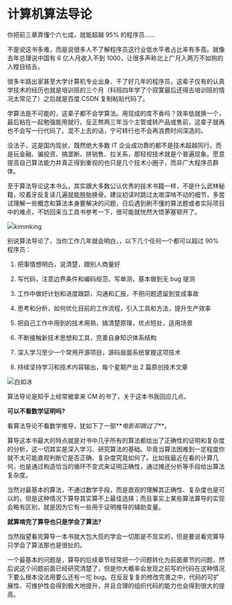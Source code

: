 # 计算机算法导论

你把前三章弄懂个六七成，就能超越 95% 的程序员……

不是说这书多难，而是说很多人不了解程序员这行业低水平者占比率有多高。就像去年总理说中国有 6 亿人月收入不到 1000，让很多声称北上广月入两万不如狗的人瞠目结舌。

很多半路出家甚至大学计算机专业出身、干了好几年的程序员，这辈子仅有的认真学技术的经历也就是培训班的三个月（科班四年学了个寂寞最后还得去培训班的情况太常见了）之后就是百度 CSDN 复制粘贴代码了。

学算法是不可能的，这辈子都不会学算法。用现成的库不香吗？效率低就换一个，最后粘在一起勉强能用就行。反正熬两三年当个主管或转产品或售前，这辈子就再也不会写一行代码了。混不上去的话，宁可转行也不会再浪费时间深造的。

没法子，这是国内现状，既然绝大多数 IT 企业成功靠的都不是技术超越同行，而是玩金融、骗投资、搞垄断、拼销售、拉关系，那轻视技术就是个普遍现象。愿意提高自己算法能力并真正得到重视的也只是几个技术小圈子，而非广大程序员群体。

至于算法导论这本书么，其实跟大多数公认优秀的技术书籍一样，不是什么武林秘籍，咬着牙反复读几遍就能脱胎换骨。建议初读时跳过太艰深啃不动的细节，多尝试理解一些概念和算法本身要解决的问题，日后遇到刷不懂的算法题或者实际项目中的难点，不妨回来当工具书参考一下，很可能就恍然大悟茅塞顿开了。

![](https://pic1.zhimg.com/v2-5437492a2a9fb34c81f77e9b8193684a_xs.jpg?source=1940ef5c)kimmking​

别说算法导论了，当你工作几年就会明白，，以下几个任何一个都可以超过 90% 程序员：

1. 把事情想明白，说清楚，跟别人商量好

2. 写代码，注意边界条件和编码规范，写单测，基本做到无 bug 提测

3. 工作中做好计划和进度跟踪，沟通和汇报，不把问题遗留到变成事故

4. 思考和分析，如何优化目前的工作流程，引入工具和方法，提升生产效率

5. 把自己工作中用到的技术用熟，搞清楚原理，优点短处，适用场景

6. 不断接触新技术思想和工具，完善自身知识体系结构

7. 深入学习至少一个常用开源项目，源码层面系统掌握这项技术

8. 持续坚持学习和技术内容输出，每个星期产出 2 篇原创技术文章

![](https://pic2.zhimg.com/e231cbdea_xs.jpg?source=1940ef5c)白如冰

算法导论是知乎上经常被拿来 CM 的书了，关于这本书我回应几点。

**可以不看数学证明吗?**

看算法导论不看数学推导，犹如下了一部**_电影却跳过了_**。

算导这本书最大的特点就是对书中几乎所有的算法都给出了正确性的证明和复杂度的分析，这一切其实是深入学习、研究算法的基础。毕竟当算法困难到一定程度你就不太可能直观判断它是否正确、复杂度究竟如何了。比如我最近在看的计算几何，也是通过构造恰当的循环不变式来证明正确性，通过摊还分析等手段给出算法复杂度。

当然对最基本的算法，不通过数学手段，而是直观的理解其正确性、复杂度也是可以的，但是这种情况下算导其实算不上最佳选择；而且事实上某些算法算导的实现会略有区别，就是因为它有一些用于证明推导的辅助变量。

**就算啃完了算导也只是学会了算法?**

当然指望看完算导一本书就大包大揽的学会一切那是不现实的，但是要说看完算导只学会了算法那也是很扯的。

一个最基本的问题是，算导的后续章节经常把一个问题转化为前面章节的问题，然后说这个问题前面已经研究清楚了，但是你大概率会发现之前写的代码在这种情况下要么根本没法用要么还有一坨 bug。在反反复复的修改完善之中，代码的可扩展性、可维护性会得到极大地提升，并且合理的组织代码的能力也会得到很大的提高。
